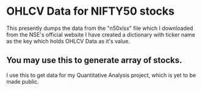 # OHLCV Data for NIFTY50 stocks 
This presently dumps the data from the "n50xlsx" file which I downloaded from the NSE's official website 
I have created a dictionary with ticker name as the key which holds OHLCV Data as it's value.

## You may use this to generate array of stocks.
I use this to get data for my Quantitative Analysis project, which is yet to be made public. 
